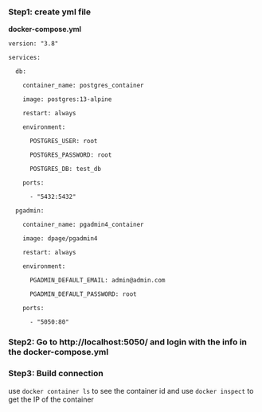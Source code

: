 
### **Step1: create yml file**

**docker-compose.yml**
```
version: "3.8"

services:

  db:

    container_name: postgres_container

    image: postgres:13-alpine

    restart: always

    environment:

      POSTGRES_USER: root

      POSTGRES_PASSWORD: root

      POSTGRES_DB: test_db

    ports:

      - "5432:5432"

  pgadmin:

    container_name: pgadmin4_container

    image: dpage/pgadmin4

    restart: always

    environment:

      PGADMIN_DEFAULT_EMAIL: admin@admin.com

      PGADMIN_DEFAULT_PASSWORD: root

    ports:

      - "5050:80"
```


### Step2: Go to http://localhost:5050/ and login with the info in the docker-compose.yml

### Step3: Build connection
use `docker container ls` to see the container id and use `docker inspect` to get the IP of the container